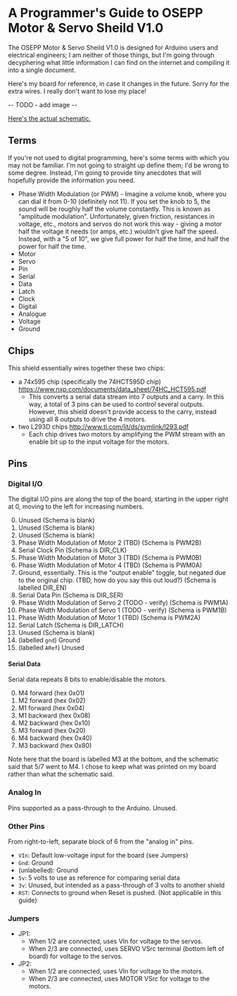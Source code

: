 # A Programmer's Guide to OSEPP Motor & Servo Sheild V1.0

The OSEPP Motor & Servo Sheild V1.0 is designed for Arduino users and electrical
engineers; I am neither of those things, but I'm going through decyphering what
little information I can find on the internet and compiling it into a single document.

Here's my board for reference, in case it changes in the future. Sorry for the
extra wires. I really don't want to lose my place!

-- TODO - add image --

[Here's the actual schematic.](./schematics/OSEPP_motor_shield_v1-0.svg)

## Terms

If you're not used to digital programming, here's some terms with which you may
not be familiar. I'm not going to straight up define them; I'd be wrong to some
degree. Instead, I'm going to provide tiny anecdotes that will hopefully provide
the information you need.

* Phase Width Modulation (or PWM) - Imagine a volume knob, where you can dial it
  from 0-10 (definitely not 11). If you set the knob to 5, the sound will be
  roughly half the volume constantly. This is known as "amplitude modulation".
  Unfortunately, given friction, resistances in voltage, etc., motors and servos
  do not work this way - giving a motor half the voltage it needs (or amps,
  etc.) wouldn't give half the speed. Instead, with a "5 of 10", we give full
  power for half the time, and half the power for half the time.
* Motor
* Servo
* Pin
* Serial
* Data
* Latch
* Clock
* Digital
* Analogue
* Voltage
* Ground

## Chips

This shield essentially wires together these two chips:

  * a 74x595 chip (specifically the 74HCT595D chip) https://www.nxp.com/documents/data_sheet/74HC_HCT595.pdf
    - This converts a serial data stream into 7 outputs and a carry. In this way, a total of 3 pins can be used to control several outputs. However, this shield
        doesn't provide access to the carry, instead using all 8 outputs to drive the 4 motors.
  * two L293D chips http://www.ti.com/lit/ds/symlink/l293.pdf
    - Each chip drives two motors by amplifying the PWM stream with an enable bit up to the input voltage for the motors.

## Pins

### Digital I/O

The digital I/O pins are along the top of the board, starting in the upper right
at 0, moving to the left for increasing numbers.

0. Unused (Schema is blank)
1. Unused (Schema is blank)
2. Unused (Schema is blank)
3. Phase Width Modulation of Motor 2 (TBD) (Schema is PWM2B)
4. Serial Clock Pin (Schema is DIR_CLK)
5. Phase Width Modulation of Motor 3 (TBD) (Schema is PWM0B)
6. Phase Width Modulation of Motor 4 (TBD) (Schema is PWM0A)
7. Ground, essentially. This is the "output enable" toggle, but negated due to the original chip. (TBD, how do you say this out loud?) (Schema is labelled DIR_EN)
8. Serial Data Pin (Schema is DIR_SER)
9. Phase Width Modulation of Servo 2 (TODO - verify) (Schema is PWM1A)
10. Phase Width Modulation of Servo 1 (TODO - verify) (Schema is PWM1B)
11. Phase Width Modulation of Motor 1 (TBD) (Schema is PWM2A)
12. Serial Latch (Schema is DIR_LATCH)
13. Unused (Schema is blank)
14. (labelled `gnd`) Ground
15. (labelled `ARef`) Unused

#### Serial Data

Serial data repeats 8 bits to enable/disable the motors.

0. M4 forward (hex 0x01)
1. M2 forward (hex 0x02)
2. M1 forward (hex 0x04)
3. M1 backward (hex 0x08)
4. M2 backward (hex 0x10)
5. M3 forward (hex 0x20)
6. M4 backward (hex 0x40)
7. M3 backward (hex 0x80)

Note here that the board is labelled M3 at the bottom, and the schematic said
that 5/7 went to M4. I chose to keep what was printed on my board rather than
what the schematic said.

### Analog In

Pins supported as a pass-through to the Arduino. Unused.

### Other Pins

From right-to-left, separate block of 6 from the "analog in" pins.

* `VIn`: Default low-voltage input for the board (see Jumpers)
* `Gnd`: Ground
* (unlabelled): Ground
* `5v`: 5 volts to use as reference for comparing serial data
* `3v`: Unused, but intended as a pass-through of 3 volts to another shield
* `RST`: Connects to ground when Reset is pushed. (Not applicable in this guide)

### Jumpers

* JP1:
    * When 1/2 are connected, uses VIn for voltage to the servos.
    * When 2/3 are connected, uses SERVO VSrc terminal (bottom left of board) for voltage to the servos.
* JP2:
    * When 1/2 are connected, uses VIn for voltage to the motors.
    * When 2/3 are connected, uses MOTOR VSrc for voltage to the motors.
